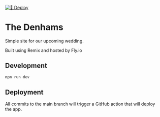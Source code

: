 [![🚀 Deploy](https://github.com/peterrattew/thedenhams.co.uk/actions/workflows/deploy.yml/badge.svg?branch=main)](https://github.com/peterrattew/thedenhams.co.uk/actions/workflows/deploy.yml)

# The Denhams

Simple site for our upcoming wedding.

Built using Remix and hosted by Fly.io

## Development

```sh
npm run dev
```

## Deployment

All commits to the main branch will trigger a GitHub action that will deploy the app.
